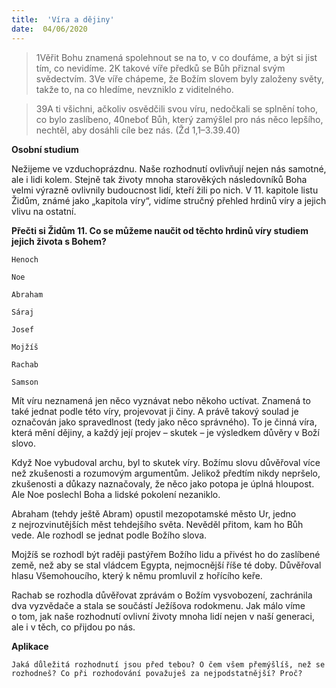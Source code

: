 ```yaml
---
title:  'Víra a dějiny'
date:  04/06/2020
---
```


> <p></p>
> 1Věřit Bohu znamená spolehnout se na to, v co doufáme, a být si jist tím, co nevidíme. 2K takové víře předků se Bůh přiznal svým svědectvím. 3Ve víře chápeme, že Božím slovem byly založeny světy, takže to, na co hledíme, nevzniklo z viditelného.

> <p></p>
> 39A ti všichni, ačkoliv osvědčili svou víru, nedočkali se splnění toho, co bylo zaslíbeno, 40neboť Bůh, který zamýšlel pro nás něco lepšího, nechtěl, aby dosáhli cíle bez nás. (Žd 1,1–3.39.40)

**Osobní studium**

Nežijeme ve vzduchoprázdnu. Naše rozhodnutí ovlivňují nejen nás samotné, ale i lidi kolem. Stejně tak životy mnoha starověkých následovníků Boha velmi výrazně ovlivnily budoucnost lidí, kteří žili po nich. V 11. kapitole listu Židům, známé jako „kapitola víry“, vidíme stručný přehled hrdinů víry a jejich vlivu na ostatní.

**Přečti si Židům 11. Co se můžeme naučit od těchto hrdinů víry studiem jejich života s Bohem?**

`Henoch`

`Noe`

`Abraham`

`Sáraj`

`Josef`

`Mojžíš`

`Rachab`

`Samson`

Mít víru neznamená jen něco vyznávat nebo někoho uctívat. Znamená to také jednat podle této víry, projevovat ji činy. A právě takový soulad je označován jako spravedlnost (tedy jako něco správného). To je činná víra, která mění dějiny, a každý její projev – skutek – je výsledkem důvěry v Boží slovo.

Když Noe vybudoval archu, byl to skutek víry. Božímu slovu důvěřoval více než zkušenosti a rozumovým argumentům. Jelikož předtím nikdy nepršelo, zkušenosti a důkazy naznačovaly, že něco jako potopa je úplná hloupost. Ale Noe poslechl Boha a lidské pokolení nezaniklo.

Abraham (tehdy ještě Abram) opustil mezopotamské město Ur, jedno z nejrozvinutějších měst tehdejšího světa. Nevěděl přitom, kam ho Bůh vede. Ale rozhodl se jednat podle Božího slova.

Mojžíš se rozhodl být raději pastýřem Božího lidu a přivést ho do zaslíbené země, než aby se stal vládcem Egypta, nejmocnější říše té doby. Důvěřoval hlasu Všemohoucího, který k němu promluvil z hořícího keře.

Rachab se rozhodla důvěřovat zprávám o Božím vysvobození, zachránila dva vyzvědače a stala se součástí Ježíšova rodokmenu. Jak málo víme o tom, jak naše rozhodnutí ovlivní životy mnoha lidí nejen v naší generaci, ale i v těch, co přijdou po nás.

**Aplikace**

`Jaká důležitá rozhodnutí jsou před tebou? O čem všem přemýšlíš, než se rozhodneš? Co při rozhodování považuješ za nejpodstatnější? Proč?`